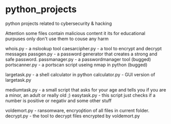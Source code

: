 # python_projects
python projects related to cybersecurity & hacking

Attention some files contain malicious content it its for educational purpuses only don't use them to couse any harm 

whois.py - a nslookup tool
caesarcipher.py - a tool to encrypt and decrypt messages 
passgen.py - a password generator that creates a strong and safe password.
passmanager.py - a passwordmanager tool (bugged) 
portscanner.py - a portscan script useing nmap in python (bugged) 

largetask.py - a shell calculator in python
calculator.py - GUI version of largetask.py

mediumtask.py - a small script that asks for your age and tells you if you are a minor, an adult or really old ;)
easytask.py - this script just checks if a number is positive or negativ and some other stuff

voldemort.py - ransomware, encryoṕtion of all files in current folder.
decrypt.py - the tool to decrypt files encrypted by voldemort.py
